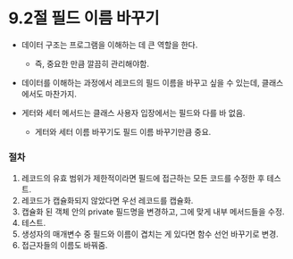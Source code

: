 # 9.2절 필드 이름 바꾸기

* 데이터 구조는 프로그램을 이해하는 데 큰 역할을 한다.
  * 즉, 중요한 만큼 깔끔히 관리해야함.

* 데이터를 이해하는 과정에서 레코드의 필드 이름을 바꾸고 싶을 수 있는데,  클래스에서도 마찬가지.

* 게터와 세터 메서드는 클래스 사용자 입장에서는 필드와 다를 바 없음.
   *  게터와 세터 이름 바꾸기도 필드 이름 바꾸기만큼 중요.

### 절차
1. 레코드의 유효 범위가 제한적이라면 필드에 접근하는 모든 코드를 수정한 후 테스트.
2. 레코드가 캡슐화되지 않았다면 우선 레코드를 캡슐화.
3. 캡슐화 된 객체 안의 private 필드명을 변경하고, 그에 맞게 내부 메서드들을 수정.
4. 테스트.
5. 생성자의 매개변수 중 필드와 이름이 겹치는 게 있다면 함수 선언 바꾸기로 변경.
6. 접근자들의 이름도 바꿔줌.

